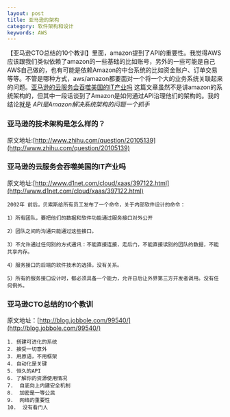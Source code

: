 ```yaml
---
layout: post
title: 亚马逊的架构
category: 软件架构和设计
keywords: AWS
---
```



【亚马逊CTO总结的10个教训】里面，amazon提到了API的重要性。我觉得AWS应该跟我们类似依赖了amazon的一些基础的比如账号，另外的一些可能是自己AWS自己做的，也有可能是依赖Amazon的中台系统的比如资金账户、订单交易等等。不管是哪种方式，aws/amazon都要面对一个将一个大的业务系统关联起来的问题。[亚马逊的云服务会吞噬美国的IT产业吗](http://www.d1net.com/cloud/xaas/397122.html) 这篇文章虽然不是讲amazon的系统架构的，但其中一段话谈到了Amazon是如何通过API治理他们的架构的。我的结论就是 *API是Amazon解决系统架构的问题一个抓手*


### 亚马逊的技术架构是怎么样的？

原文地址:[http://www.zhihu.com/question/20105139](http://www.zhihu.com/question/20105139)


### 亚马逊的云服务会吞噬美国的IT产业吗

原文地址:[http://www.d1net.com/cloud/xaas/397122.html](http://www.d1net.com/cloud/xaas/397122.html)

	2002年 前后，贝索斯给所有员工发布了一个命令，关于内部软件设计的命令：

	1）所有团队，要把他们的数据和软件功能通过服务接口对外公开

	2）团队之间的沟通只能通过这些接口。

	3）不允许通过任何别的方式通讯：不能直接连接，走后门，不能直接读别的团队的数据，不能共享内存。

	4）服务接口的后端的软件技术的选择，没有关系。

	5）所有的服务接口设计时，都必须具备一个能力，允许日后让外界第三方开发者调用。没有任何例外。
	

### 亚马逊CTO总结的10个教训
原文地址：[http://blog.jobbole.com/99540/](http://blog.jobbole.com/99540/)

	1. 搭建可进化的系统
	2. 接受一切意外
	3. 用原语，不用框架
	4. 自动化是关键
	5. 恒久的API
	6. 了解你的资源使用情况
	7.  自底向上内建安全机制
	8.  加密是一等公民
	9.  网络的重要性
	10.  没有看门人

